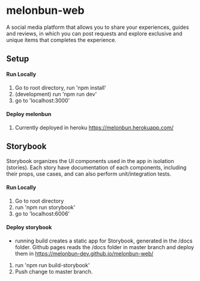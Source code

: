# melonbun-web
A social media platform that allows you to share your experiences, guides and reviews, in which you can post requests and explore exclusive and unique items that completes the experience.

## Setup
#### Run Locally
1. Go to root directory, run 'npm install'
2. (development) run 'npm run dev'
3. go to 'localhost:3000'
#### Deploy melonbun
1. Currently deployed in heroku https://melonbun.herokuapp.com/

## Storybook
Storybook organizes the UI components used in the app in isolation (stories). Each story have documentation of each components, including their props, use cases, and can also perform unit/integration tests.
#### Run Locally
1. Go to root directory
2. run 'npm run storybook'
3. go to 'localhost:6006'
#### Deploy storybook
- running build creates a static app for Storybook, generated in the /docs folder. Github pages reads the /docs folder in master branch and deploy them in https://melonbun-dev.github.io/melonbun-web/ 
1. run 'npm run build-storybook'
2. Push change to master branch.
